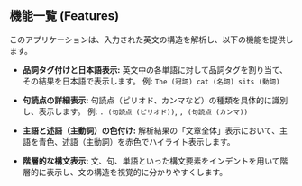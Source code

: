 ## 機能一覧 (Features)

このアプリケーションは、入力された英文の構造を解析し、以下の機能を提供します。

*   **品詞タグ付けと日本語表示:**
    英文中の各単語に対して品詞タグを割り当て、その結果を日本語で表示します。
    例: `The (冠詞) cat (名詞) sits (動詞)`

*   **句読点の詳細表示:**
    句読点（ピリオド、カンマなど）の種類を具体的に識別し、表示します。
    例: `. (句読点 (ピリオド))`, `, (句読点 (カンマ))`

*   **主語と述語（主動詞）の色付け:**
    解析結果の「文章全体」表示において、主語を青色、述語（主動詞）を赤色でハイライト表示します。

*   **階層的な構文表示:**
    文、句、単語といった構文要素をインデントを用いて階層的に表示し、文の構造を視覚的に分かりやすくします。